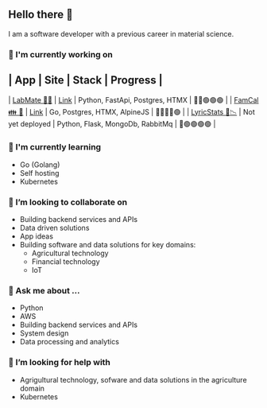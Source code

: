 ## Hello there 👋

I am a software developer with a previous career in material science.

### 🔭 I'm currently working on

| App | Site | Stack | Progress |
---------------------------------
| [LabMate 🥼🧪](https://github.com/antgobar/labmate) | [Link](https://labmate.ant0n.uk) | Python, FastApi, Postgres, HTMX | 🔴🔴🟢🟢🟢 |
| [FamCal 👪 📆](https://github.com/antgobar/famcal) | [Link](https://famcal.ant0n.uk) | Go, Postgres, HTMX, AlpineJS | 🔴🔴🔴🔴🟢 |
| [LyricStats 🎵📉](https://github.com/antgobar/lyrics_analytics) | Not yet deployed | Python, Flask, MongoDb, RabbitMq | 🔴🟢🟢🟢🟢 |

### 🌱 I'm currently learning
- Go (Golang)
- Self hosting
- Kubernetes

### 👯 I’m looking to collaborate on
- Building backend services and APIs
- Data driven solutions
- App ideas
- Building software and data solutions for key domains:
  - Agricultural technology
  - Financial technology
  - IoT

### 💬 Ask me about ...
- Python
- AWS
- Building backend services and APIs
- System design
- Data processing and analytics

### 🤔 I’m looking for help with
- Agrigultural technology, sofware and data solutions in the agriculture domain
- Kubernetes
